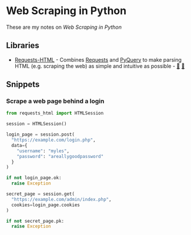 # Web Scraping in Python

These are my notes on <dfn>Web Scraping in Python</dfn>

## Libraries

-   [Requests-HTML][1] - Combines [Requests][2] and [PyQuery][3] to make parsing HTML (e.g. scraping the web) as simple and intuitive as possible - [🐙][4] [🐍][5]

## Snippets

### Scrape a web page behind a login

```python
from requests_html import HTMLSession

session = HTMLSession()

login_page = session.post(
  "https://example.com/login.php",
  data={
    "username": "myles",
    "password": "areallygoodpassword"
  }
)

if not login_page.ok:
  raise Exception

secret_page = session.get(
  "https://example.com/admin/index.php",
  cookies=login_page.cookies
)

if not secret_page.pk:
  raise Exception
```

[1]:	https://html.python-requests.org/ "HTML Parsing for Humans"
[2]:	https://python-requests.org/
[3]:	https://pythonhosted.org/pyquery/
[4]:	https://github.com/kennethreitz/requests-html "Requests-HTML on GitHub"
[5]:	https://pypi.org/project/requests-html/ "Requests-HTML on PyPi"